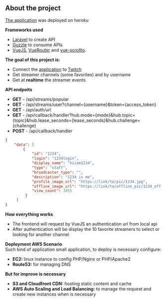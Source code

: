 ## About the project

[The application](https://alr-twitch.herokuapp.com/) was deployed on heroku  

**Frameworks used**
- [Laravel](https://laravel.com/docs/routing) to create API  
- [Guzzle](http://docs.guzzlephp.org/en/stable/) to consume APIs   
- [VueJS](https://vuejs.org/), [VueRouter](https://router.vuejs.org/) and [vue-scrollto](https://github.com/rigor789/vue-scrollto).  

**The goal of this project is:**
- Connect the [application](https://alr-twitch.herokuapp.com/) to [Twitch](https://dev.twitch.tv/)  
- Get streamer channels (some favorites) and by username  
- Get at **realtime** the streamer events  

**API endpoits**
- **GET**  - /api/streams/popular  
- **GET**  - /api/streams/user?channel={username}&token={access_token}  
- **GET**  - /api/auth/url   
- **GET**  - /api/callback/handler?hub.mode={mode}&hub.topic={topic}&hub.lease_seconds={lease_seconds}&hub.challenge={challenge}   
- **POST** - /api/callback/handler  
```json
{
    "data": [
        {
            "id": "1234",
            "login": "1234login",
            "display_name": "hiiam1234",
            "type": "staff",
            "broadcaster_type": "",
            "description": "1234 is me",
            "profile_image_url": "https://link/to/pic/1234.jpg",
            "offline_image_url": "https://link/to/offline_pic/1234_off.jpg",
            "view_count": 3455
         }
     ]
}
``` 

**How everything works**
- The frontend will request by VueJS an authentication url from local api  
- After authentication will be display the 10 favorite streamers to select or looking for another channel  

**Deployment AWS Scenario**  
Such kind of application small application, to deploy is necessary configure:  
- **EC2:** linux instance to config PHP/Nginx or PHP/Apache2  
- **Route53:** for managing DNS  

**But for improve is necessary**  
- **S3 and Cloudfront CDN:** hosting static content and cache  
- **AWS Auto Scaling and Load Balancing:** to manage the request and create new instances when is necessary  
